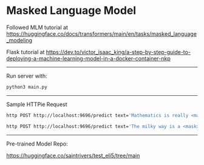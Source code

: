 # Masked Language Model

Followed MLM tutorial at https://huggingface.co/docs/transformers/main/en/tasks/masked_language_modeling

Flask tutorial at https://dev.to/victor_isaac_king/a-step-by-step-guide-to-deploying-a-machine-learning-model-in-a-docker-container-nkp

---

Run server with:
```bash
python3 main.py
```

---

Sample HTTPie Request

```bash
http POST http://localhost:9696/predict text='Mathematics is really <mask>.'

http POST http://localhost:9696/predict text='The milky way is a <mask> galaxy.'
```

---

Pre-trained Model Repo:

https://huggingface.co/saintrivers/test_eli5/tree/main